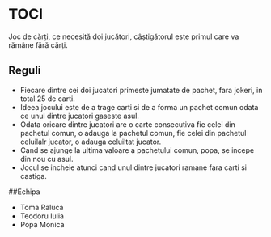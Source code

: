 # TOCI

Joc de cărți, ce necesită doi jucători, câștigătorul este primul care va rămâne fără cărți.   

## Reguli

- Fiecare dintre cei doi jucatori primeste jumatate de pachet, fara jokeri, in total 25 de carti.
- Ideea jocului este de a trage carti si de a forma un pachet comun odata ce unul dintre jucatori gaseste asul.
- Odata oricare dintre jucatori are o carte consecutiva fie celei din pachetul comun, o adauga la pachetul comun, fie celei din pachetul celuilalr jucator, o adauga celuiltat jucator.
- Cand se ajunge la ultima valoare a pachetului comun, popa, se incepe din nou cu asul.
- Jocul se incheie atunci cand unul dintre jucatori ramane fara carti si castiga.

##Echipa

- Toma Raluca
- Teodoru Iulia
- Popa Monica
